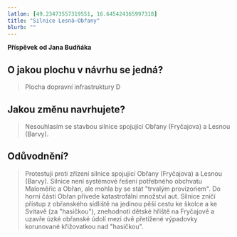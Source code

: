 ```yaml
---
latlon: [49.23473557319551, 16.645424365997318]
title: "Silnice Lesná–Obřany"
blurb: ""
---
```


**Příspěvek od Jana Budňáka**

## O jakou plochu v návrhu se jedná?

> Plocha dopravní infrastruktury D

## Jakou změnu navrhujete?

> Nesouhlasím se stavbou silnice spojující Obřany (Fryčajova) a Lesnou (Barvy).

## Odůvodnění?

> Protestuji proti zřízení silnice spojující Obřany (Fryčajova) a Lesnou (Barvy). Silnice není systémové řešení potřebného obchvatu Maloměřic a Obřan, ale mohla by se stát "trvalým provizoriem". Do horní části Obřan přivede katastrofální množství aut. Silnice zničí přístup z obřanského sídliště na jedinou pěší cestu ke školce a ke Svitavě (za "hasičkou"), znehodnotí dětské hřiště na Fryčajově a uzavře úzké obřanské údolí mezi dvě přetížené výpadovky korunované křižovatkou nad "hasičkou".

